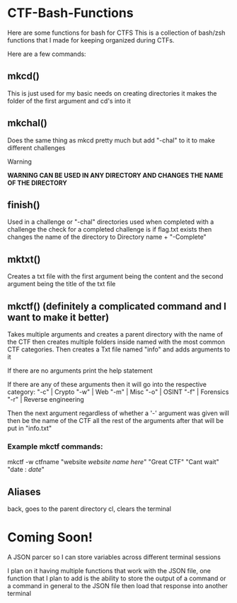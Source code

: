 # CTF-Bash-Functions
Here are some functions for bash for CTFS
This is a collection of bash/zsh functions that I made for keeping organized during CTFs.

Here are a few commands:

## mkcd()
This is just used for my basic needs on creating directories it makes the folder of the first argument and cd's into it

## mkchal()
Does the same thing as mkcd pretty much but add "-chal" to it to make different challenges

> [!WARNING]
> **WARNING CAN BE USED IN ANY DIRECTORY AND CHANGES THE NAME OF THE DIRECTORY**

## finish()
Used in a challenge or "-chal" directories used when completed with a challenge the check for a completed challenge is if flag.txt exists then changes the name of the directory to Directory name + "-Complete"

## mktxt()
Creates a txt file with the first argument being the content and the second argument being the title of the txt file

## mkctf() (definitely a complicated command and I want to make it better)
Takes multiple arguments and creates a parent directory with the name of the CTF then creates multiple folders inside named with the most common CTF categories. Then creates a Txt file named "info" and adds arguments to it

If there are no arguments print the help statement

If there are any of these arguments then it will go into the respective category:
"-c" | Crypto
"-w" | Web
"-m" | Misc
"-o" | OSINT
"-f" | Forensics
"-r" | Reverse engineering

Then the next argument regardless of whether a '-' argument was given will then be the name of the CTF all the rest of the arguments after that will be put in "info.txt"

### Example mkctf commands:
mkctf -w ctfname "website *website name here*" "Great CTF" "Cant wait" "date : *date*" 

## Aliases
back, goes to the parent directory
cl, clears the terminal


# Coming Soon!
A JSON parcer so I can store variables across different terminal sessions

I plan on it having multiple functions that work with the JSON file, one function that I plan to add is the ability to store the output of a command or a command in general to the JSON file then load that response into another terminal
